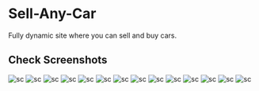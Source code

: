 # Sell-Any-Car
Fully dynamic site where you can sell and buy cars. 

## Check Screenshots 
![sc](screenshots/screenshot__(1).png)
![sc](screenshots/screenshot__(2).png)
![sc](screenshots/screenshot__(3).png)
![sc](screenshots/screenshot__(4).png)
![sc](screenshots/screenshot__(5).png)
![sc](screenshots/screenshot__(6).png)
![sc](screenshots/screenshot__(8).png)
![sc](screenshots/screenshot__(9).png)
![sc](screenshots/screenshot__(10).png)
![sc](screenshots/screenshot__(11).png)
![sc](screenshots/screenshot__(12).png)
![sc](screenshots/screenshot__(13).png)
![sc](screenshots/screenshot__(14).png)
![sc](screenshots/screenshot__(15).png)
